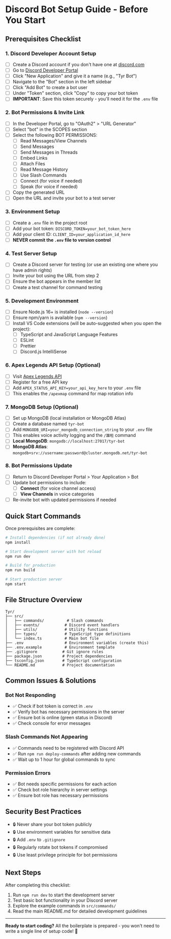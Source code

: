 # Discord Bot Setup Guide - Before You Start

## Prerequisites Checklist

### 1. Discord Developer Account Setup
- [ ] Create a Discord account if you don't have one at [discord.com](https://discord.com)
- [ ] Go to [Discord Developer Portal](https://discord.com/developers/applications)
- [ ] Click "New Application" and give it a name (e.g., "Tyr Bot")
- [ ] Navigate to the "Bot" section in the left sidebar
- [ ] Click "Add Bot" to create a bot user
- [ ] Under "Token" section, click "Copy" to copy your bot token
- [ ] **IMPORTANT**: Save this token securely - you'll need it for the `.env` file

### 2. Bot Permissions & Invite Link
- [ ] In the Developer Portal, go to "OAuth2" > "URL Generator"
- [ ] Select "bot" in the SCOPES section
- [ ] Select the following BOT PERMISSIONS:
  - [ ] Read Messages/View Channels
  - [ ] Send Messages
  - [ ] Send Messages in Threads
  - [ ] Embed Links
  - [ ] Attach Files
  - [ ] Read Message History
  - [ ] Use Slash Commands
  - [ ] Connect (for voice if needed)
  - [ ] Speak (for voice if needed)
- [ ] Copy the generated URL
- [ ] Open the URL and invite your bot to a test server

### 3. Environment Setup
- [ ] Create a `.env` file in the project root
- [ ] Add your bot token: `DISCORD_TOKEN=your_bot_token_here`
- [ ] Add your client ID: `CLIENT_ID=your_application_id_here`
- [ ] **NEVER commit the `.env` file to version control**

### 4. Test Server Setup
- [ ] Create a Discord server for testing (or use an existing one where you have admin rights)
- [ ] Invite your bot using the URL from step 2
- [ ] Ensure the bot appears in the member list
- [ ] Create a test channel for command testing

### 5. Development Environment
- [ ] Ensure Node.js 16+ is installed (`node --version`)
- [ ] Ensure npm/yarn is available (`npm --version`)
- [ ] Install VS Code extensions (will be auto-suggested when you open the project):
  - [ ] TypeScript and JavaScript Language Features
  - [ ] ESLint
  - [ ] Prettier
  - [ ] Discord.js IntelliSense

### 6. Apex Legends API Setup (Optional)
- [ ] Visit [Apex Legends API](https://apexlegendsapi.com/) 
- [ ] Register for a free API key
- [ ] Add `APEX_STATUS_API_KEY=your_api_key_here` to your `.env` file
- [ ] This enables the `/apexmap` command for map rotation info

### 7. MongoDB Setup (Optional)
- [ ] Set up MongoDB (local installation or MongoDB Atlas)
- [ ] Create a database named `tyr-bot` 
- [ ] Add `MONGODB_URI=your_mongodb_connection_string` to your `.env` file
- [ ] This enables voice activity logging and the `/誰啦` command
- [ ] **Local MongoDB**: `mongodb://localhost:27017/tyr-bot`
- [ ] **MongoDB Atlas**: `mongodb+srv://username:password@cluster.mongodb.net/tyr-bot`

### 8. Bot Permissions Update
- [ ] Return to Discord Developer Portal > Your Application > Bot
- [ ] Update bot permissions to include:
  - [ ] **Connect** (for voice channel access)
  - [ ] **View Channels** in voice categories
- [ ] Re-invite bot with updated permissions if needed

## Quick Start Commands

Once prerequisites are complete:

```bash
# Install dependencies (if not already done)
npm install

# Start development server with hot reload
npm run dev

# Build for production
npm run build

# Start production server
npm start
```

## File Structure Overview

```
Tyr/
├── src/
│   ├── commands/          # Slash commands
│   ├── events/           # Discord event handlers
│   ├── utils/            # Utility functions
│   ├── types/            # TypeScript type definitions
│   └── index.ts          # Main bot file
├── .env                  # Environment variables (create this)
├── .env.example          # Environment template
├── .gitignore           # Git ignore rules
├── package.json         # Project dependencies
├── tsconfig.json        # TypeScript configuration
└── README.md            # Project documentation
```

## Common Issues & Solutions

### Bot Not Responding
- ✅ Check if bot token is correct in `.env`
- ✅ Verify bot has necessary permissions in the server
- ✅ Ensure bot is online (green status in Discord)
- ✅ Check console for error messages

### Slash Commands Not Appearing
- ✅ Commands need to be registered with Discord API
- ✅ Run `npm run deploy-commands` after adding new commands
- ✅ Wait up to 1 hour for global commands to sync

### Permission Errors
- ✅ Bot needs specific permissions for each action
- ✅ Check bot role hierarchy in server settings
- ✅ Ensure bot role has necessary permissions

## Security Best Practices

- 🔒 Never share your bot token publicly
- 🔒 Use environment variables for sensitive data
- 🔒 Add `.env` to `.gitignore`
- 🔒 Regularly rotate bot tokens if compromised
- 🔒 Use least privilege principle for bot permissions

## Next Steps

After completing this checklist:
1. Run `npm run dev` to start the development server
2. Test basic bot functionality in your Discord server
3. Explore the example commands in `src/commands/`
4. Read the main README.md for detailed development guidelines

---

**Ready to start coding?** All the boilerplate is prepared - you won't need to write a single line of setup code! 🚀
